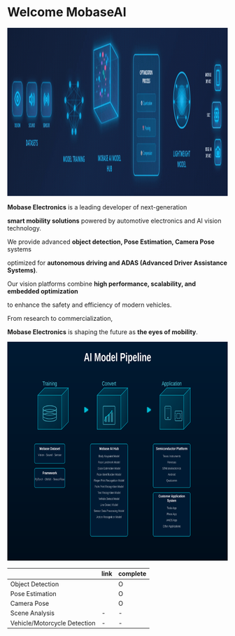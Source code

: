 # Welcome MobaseAI

<img src="mobaseai.gif" alt="SVG 이미지 설명" width="1670" height="384">

**Mobase Electronics** is a leading developer of next-generation

**smart mobility solutions** powered by automotive electronics and AI vision technology.

We provide advanced **object detection, Pose Estimation, Camera Pose** systems

optimized for **autonomous driving and ADAS (Advanced Driver Assistance Systems)**.

Our vision platforms combine **high performance, scalability, and embedded optimization**

to enhance the safety and efficiency of modern vehicles.

From research to commercialization,

**Mobase Electronics** is shaping the future as **the eyes of mobility**.

<img src="mobaseai_model_hub.svg" alt="SVG 이미지 설명" width="800" height="500">

|  | link | complete |
| --- | --- | --- |
| Object Detection |  | O |
| Pose Estimation |  | O |
| Camera Pose |  | O |
| Scene Analysis | - | - |
| Vehicle/Motorcycle Detection | - | - |
